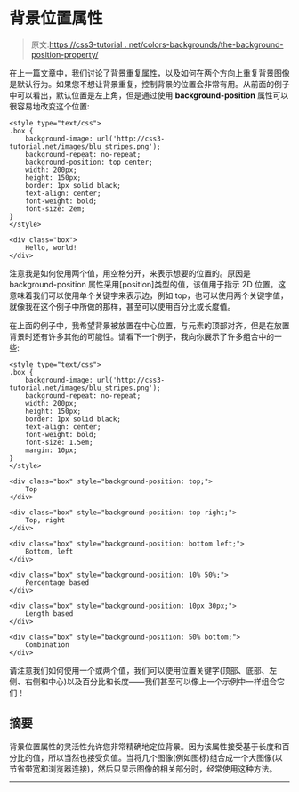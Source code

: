 # 背景位置属性

> 原文:[https://css3-tutorial . net/colors-backgrounds/the-background-position-property/](https://css3-tutorial.net/colors-backgrounds/the-background-position-property/)

在上一篇文章中，我们讨论了背景重复属性，以及如何在两个方向上重复背景图像是默认行为。如果您不想让背景重复，控制背景的位置会非常有用。从前面的例子中可以看出，默认位置是左上角，但是通过使用 **background-position** 属性可以很容易地改变这个位置:

```
<style type="text/css">
.box {
    background-image: url('http://css3-tutorial.net/images/blu_stripes.png');
    background-repeat: no-repeat;
    background-position: top center;
    width: 200px;
    height: 150px;
    border: 1px solid black;
    text-align: center;
    font-weight: bold;
    font-size: 2em;
}
</style>

<div class="box">
    Hello, world!
</div>
```

注意我是如何使用两个值，用空格分开，来表示想要的位置的。原因是 background-position 属性采用[position]类型的值，该值用于指示 2D 位置。这意味着我们可以使用单个关键字来表示边，例如 top，也可以使用两个关键字值，就像我在这个例子中所做的那样，甚至可以使用百分比或长度值。

在上面的例子中，我希望背景被放置在中心位置，与元素的顶部对齐，但是在放置背景时还有许多其他的可能性。请看下一个例子，我向你展示了许多组合中的一些:

```
<style type="text/css">  
.box {  
    background-image: url('http://css3-tutorial.net/images/blu_stripes.png');  
    background-repeat: no-repeat;  
    width: 200px;  
    height: 150px;  
    border: 1px solid black;  
    text-align: center;  
    font-weight: bold;  
    font-size: 1.5em;  
    margin: 10px;  
}  
</style>  

<div class="box" style="background-position: top;">  
    Top  
</div>  

<div class="box" style="background-position: top right;">  
    Top, right  
</div>  

<div class="box" style="background-position: bottom left;">  
    Bottom, left  
</div>  

<div class="box" style="background-position: 10% 50%;">  
    Percentage based  
</div>  

<div class="box" style="background-position: 10px 30px;">  
    Length based  
</div>  

<div class="box" style="background-position: 50% bottom;">  
    Combination  
</div>
```

请注意我们如何使用一个或两个值，我们可以使用位置关键字(顶部、底部、左侧、右侧和中心)以及百分比和长度——我们甚至可以像上一个示例中一样组合它们！

<input type="hidden" name="IL_IN_ARTICLE">

## 摘要

背景位置属性的灵活性允许您非常精确地定位背景。因为该属性接受基于长度和百分比的值，所以当然也接受负值。当将几个图像(例如图标)组合成一个大图像(以节省带宽和浏览器连接)，然后只显示图像的相关部分时，经常使用这种方法。

* * *